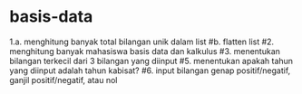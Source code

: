 # basis-data
1.a. menghitung banyak total bilangan unik dalam list
#b. flatten list
#2. menghitung banyak mahasiswa basis data dan kalkulus
#3. menentukan bilangan terkecil dari 3 bilangan yang diinput
#5. menentukan apakah tahun yang diinput adalah tahun kabisat?
#6. input bilangan genap positif/negatif, ganjil positif/negatif, atau nol
